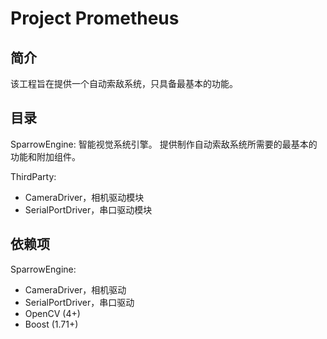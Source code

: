 # Project Prometheus

## 简介

该工程旨在提供一个自动索敌系统，只具备最基本的功能。

## 目录

SparrowEngine:
智能视觉系统引擎。
提供制作自动索敌系统所需要的最基本的功能和附加组件。

ThirdParty:
- CameraDriver，相机驱动模块
- SerialPortDriver，串口驱动模块

## 依赖项

SparrowEngine:
- CameraDriver，相机驱动
- SerialPortDriver，串口驱动
- OpenCV (4+)
- Boost (1.71+)